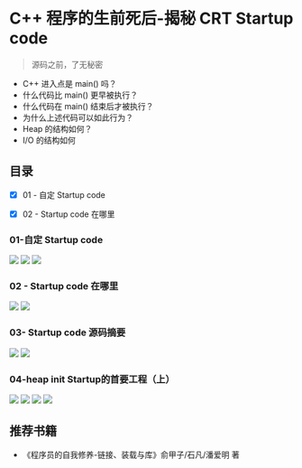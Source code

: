 # C++ 程序的生前死后-揭秘 CRT Startup code

> 源码之前，了无秘密

+ C++ 进入点是 main() 吗？
+ 什么代码比 main() 更早被执行？
+ 什么代码在 main() 结束后才被执行？
+ 为什么上述代码可以如此行为？ 
+ Heap 的结构如何？
+ I/O 的结构如何

## 目录

+ [X] 01 - 自定 Startup code 
+ [X] 02 - Startup code 在哪里



### 01-自定 Startup code

![](./imgs/自定%20Startup%20Code%2001.png)
![](./imgs/自定%20Startup%20Code%2002.png)
![](./imgs/自定%20Startup%20Code%2003.png)

### 02 - Startup code 在哪里

![](./imgs/Startup%20code%20在哪里%2001.png)
![](./imgs/Startup%20code%20在哪里%2002.png)

### 03- Startup code 源码摘要

![](./imgs/mainCRTStartup%2001.png)
![](./imgs/mainCRTStartup%2002.png)

### 04-heap init Startup的首要工程（上）

![](./imgs/heap%20init%2001.png)
![](./imgs/heap%20init%2002.png)
![](./imgs/heap%20init%2003.png)
![](./imgs/heap%20init%2004.png)


## 推荐书籍

+ 《程序员的自我修养-链接、装载与库》俞甲子/石凡/潘爱明 著
